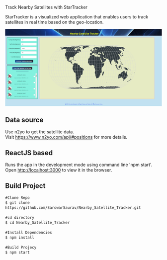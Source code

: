 Track Nearby Satellites with StarTracker 


StarTracker is a visualized web application that enables users to track satellites in real time based on the geo-location.  

![alt text](https://github.com/SarowarSaurav/Nearby_Satellite_Tracker/blob/main/src/assets/Capture.PNG)


## Data source

Use n2yo to get the satellite data.  
Visit https://www.n2yo.com/api/#positions for more details.

## ReactJS based

Runs the app in the development mode using command line 'npm start'.  
Open [http://localhost:3000](http://localhost:3000) to view it in the browser.  


## Build Project 
```shell
#Clone Repo
$ git clone https://github.com/SarowarSaurav/Nearby_Satellite_Tracker.git

#cd directory  
$ cd Nearby_Satellite_Tracker

#Install Dependencies 
$ npm install 

#Build Projecy 
$ npm start
